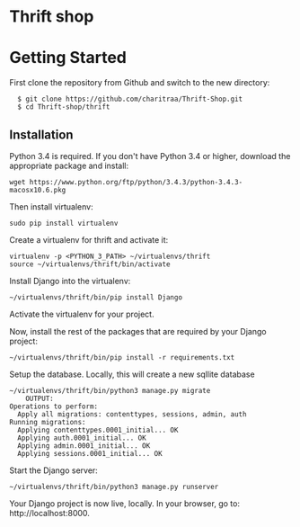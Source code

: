 # Thrift shop

# Getting Started

First clone the repository from Github and switch to the new directory:
  ```shell
    $ git clone https://github.com/charitraa/Thrift-Shop.git
    $ cd Thrift-shop/thrift
  ```

## Installation

Python 3.4 is required. If you don't have Python 3.4 or higher, download the appropriate package and install:

```shell
wget https://www.python.org/ftp/python/3.4.3/python-3.4.3-macosx10.6.pkg
```

Then install virtualenv:

```shell
sudo pip install virtualenv
```

Create a virtualenv for thrift and activate it:

```shell
virtualenv -p <PYTHON_3_PATH> ~/virtualenvs/thrift
source ~/virtualenvs/thrift/bin/activate
```

Install Django into the virtualenv:

```shell
~/virtualenvs/thrift/bin/pip install Django
```
    
Activate the virtualenv for your project.
    
Now, install the rest of the packages that are required by your Django project:
  ```shell
~/virtualenvs/thrift/bin/pip install -r requirements.txt
  ```
    
Setup the database. Locally, this will create a new sqllite database
```shell
~/virtualenvs/thrift/bin/python3 manage.py migrate
    OUTPUT:
Operations to perform:
  Apply all migrations: contenttypes, sessions, admin, auth
Running migrations:
  Applying contenttypes.0001_initial... OK
  Applying auth.0001_initial... OK
  Applying admin.0001_initial... OK
  Applying sessions.0001_initial... OK
```

Start the Django server:

```shell
~/virtualenvs/thrift/bin/python3 manage.py runserver
```

Your Django project is now live, locally. In your browser, go to: http://localhost:8000.
